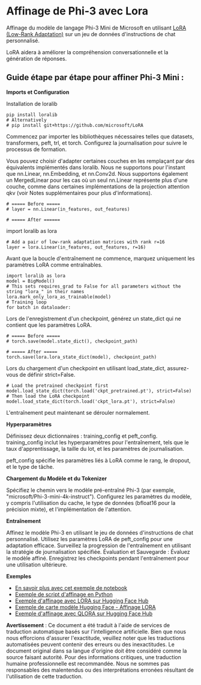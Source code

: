 # **Affinage de Phi-3 avec Lora**

Affinage du modèle de langage Phi-3 Mini de Microsoft en utilisant [LoRA (Low-Rank Adaptation)](https://github.com/microsoft/LoRA?WT.mc_id=aiml-138114-kinfeylo) sur un jeu de données d'instructions de chat personnalisé.

LoRA aidera à améliorer la compréhension conversationnelle et la génération de réponses.

## Guide étape par étape pour affiner Phi-3 Mini :

**Imports et Configuration**

Installation de loralib

```
pip install loralib
# Alternatively
# pip install git+https://github.com/microsoft/LoRA

```

Commencez par importer les bibliothèques nécessaires telles que datasets, transformers, peft, trl, et torch.
Configurez la journalisation pour suivre le processus de formation.

Vous pouvez choisir d'adapter certaines couches en les remplaçant par des équivalents implémentés dans loralib. Nous ne supportons pour l'instant que nn.Linear, nn.Embedding, et nn.Conv2d. Nous supportons également un MergedLinear pour les cas où un seul nn.Linear représente plus d'une couche, comme dans certaines implémentations de la projection attention qkv (voir Notes supplémentaires pour plus d'informations).

```
# ===== Before =====
# layer = nn.Linear(in_features, out_features)
```

```
# ===== After ======
```

import loralib as lora

```
# Add a pair of low-rank adaptation matrices with rank r=16
layer = lora.Linear(in_features, out_features, r=16)
```

Avant que la boucle d'entraînement ne commence, marquez uniquement les paramètres LoRA comme entraînables.

```
import loralib as lora
model = BigModel()
# This sets requires_grad to False for all parameters without the string "lora_" in their names
lora.mark_only_lora_as_trainable(model)
# Training loop
for batch in dataloader:
```

Lors de l'enregistrement d'un checkpoint, générez un state_dict qui ne contient que les paramètres LoRA.

```
# ===== Before =====
# torch.save(model.state_dict(), checkpoint_path)
```
```
# ===== After =====
torch.save(lora.lora_state_dict(model), checkpoint_path)
```

Lors du chargement d'un checkpoint en utilisant load_state_dict, assurez-vous de définir strict=False.

```
# Load the pretrained checkpoint first
model.load_state_dict(torch.load('ckpt_pretrained.pt'), strict=False)
# Then load the LoRA checkpoint
model.load_state_dict(torch.load('ckpt_lora.pt'), strict=False)
```

L'entraînement peut maintenant se dérouler normalement.

**Hyperparamètres**

Définissez deux dictionnaires : training_config et peft_config. training_config inclut les hyperparamètres pour l'entraînement, tels que le taux d'apprentissage, la taille du lot, et les paramètres de journalisation.

peft_config spécifie les paramètres liés à LoRA comme le rang, le dropout, et le type de tâche.

**Chargement du Modèle et du Tokenizer**

Spécifiez le chemin vers le modèle pré-entraîné Phi-3 (par exemple, "microsoft/Phi-3-mini-4k-instruct"). Configurez les paramètres du modèle, y compris l'utilisation du cache, le type de données (bfloat16 pour la précision mixte), et l'implémentation de l'attention.

**Entraînement**

Affinez le modèle Phi-3 en utilisant le jeu de données d'instructions de chat personnalisé. Utilisez les paramètres LoRA de peft_config pour une adaptation efficace. Surveillez la progression de l'entraînement en utilisant la stratégie de journalisation spécifiée.
Évaluation et Sauvegarde : Évaluez le modèle affiné.
Enregistrez les checkpoints pendant l'entraînement pour une utilisation ultérieure.

**Exemples**
- [En savoir plus avec cet exemple de notebook](../../../../code/04.Finetuning/Phi_3_Inference_Finetuning.ipynb)
- [Exemple de script d'affinage en Python](../../../../code/04.Finetuning/FineTrainingScript.py)
- [Exemple d'affinage avec LORA sur Hugging Face Hub](../../../../code/04.Finetuning/Phi-3-finetune-lora-python.ipynb)
- [Exemple de carte modèle Hugging Face - Affinage LORA](https://huggingface.co/microsoft/Phi-3-mini-4k-instruct/blob/main/sample_finetune.py)
- [Exemple d'affinage avec QLORA sur Hugging Face Hub](../../../../code/04.Finetuning/Phi-3-finetune-qlora-python.ipynb)

**Avertissement** :
Ce document a été traduit à l'aide de services de traduction automatique basés sur l'intelligence artificielle. Bien que nous nous efforcions d'assurer l'exactitude, veuillez noter que les traductions automatisées peuvent contenir des erreurs ou des inexactitudes. Le document original dans sa langue d'origine doit être considéré comme la source faisant autorité. Pour des informations critiques, une traduction humaine professionnelle est recommandée. Nous ne sommes pas responsables des malentendus ou des interprétations erronées résultant de l'utilisation de cette traduction.